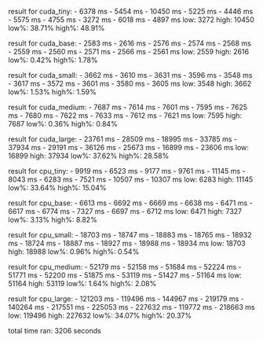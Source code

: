 result for cuda_tiny:
        -       6378 ms
        -       5454 ms
        -       10450 ms
        -       5225 ms
        -       4446 ms
        -       5575 ms
        -       4755 ms
        -       3272 ms
        -       6018 ms
        -       4897 ms
        low: 3272 high: 10450
        low%: 38.71% high%: 48.91%

result for cuda_base:
        -       2583 ms
        -       2616 ms
        -       2576 ms
        -       2574 ms
        -       2568 ms
        -       2559 ms
        -       2560 ms
        -       2571 ms
        -       2566 ms
        -       2561 ms
        low: 2559 high: 2616
        low%: 0.42% high%: 1.78%

result for cuda_small:
        -       3662 ms
        -       3610 ms
        -       3631 ms
        -       3596 ms
        -       3548 ms
        -       3617 ms
        -       3572 ms
        -       3601 ms
        -       3580 ms
        -       3605 ms
        low: 3548 high: 3662
        low%: 1.53% high%: 1.59%

result for cuda_medium:
        -       7687 ms
        -       7614 ms
        -       7601 ms
        -       7595 ms
        -       7625 ms
        -       7680 ms
        -       7622 ms
        -       7633 ms
        -       7612 ms
        -       7621 ms
        low: 7595 high: 7687
        low%: 0.36% high%: 0.84%

result for cuda_large:
        -       23761 ms
        -       28509 ms
        -       18995 ms
        -       33785 ms
        -       37934 ms
        -       29191 ms
        -       36126 ms
        -       25673 ms
        -       16899 ms
        -       23606 ms
        low: 16899 high: 37934
        low%: 37.62% high%: 28.58%

result for cpu_tiny:
        -       9919 ms
        -       6523 ms
        -       9177 ms
        -       9761 ms
        -       11145 ms
        -       8043 ms
        -       6283 ms
        -       7521 ms
        -       10507 ms
        -       10307 ms
        low: 6283 high: 11145
        low%: 33.64% high%: 15.04%

result for cpu_base:
        -       6613 ms
        -       6692 ms
        -       6669 ms
        -       6638 ms
        -       6471 ms
        -       6617 ms
        -       6774 ms
        -       7327 ms
        -       6697 ms
        -       6712 ms
        low: 6471 high: 7327
        low%: 3.13% high%: 8.82%

result for cpu_small:
        -       18703 ms
        -       18747 ms
        -       18883 ms
        -       18765 ms
        -       18932 ms
        -       18724 ms
        -       18887 ms
        -       18927 ms
        -       18988 ms
        -       18934 ms
        low: 18703 high: 18988
        low%: 0.96% high%: 0.54%

result for cpu_medium:
        -       52179 ms
        -       52158 ms
        -       51684 ms
        -       52224 ms
        -       51771 ms
        -       52200 ms
        -       51875 ms
        -       53119 ms
        -       51427 ms
        -       51164 ms
        low: 51164 high: 53119
        low%: 1.64% high%: 2.08%

result for cpu_large:
        -       121203 ms
        -       119496 ms
        -       144967 ms
        -       219179 ms
        -       140264 ms
        -       217551 ms
        -       225053 ms
        -       227632 ms
        -       119772 ms
        -       218663 ms
        low: 119496 high: 227632
        low%: 34.07% high%: 20.37%

total time ran: 3206 seconds